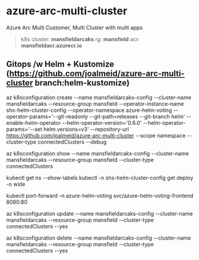 # azure-arc-multi-cluster
Azure Arc Multi Customer, Multi Cluster with multi apps

> k8s cluster: **mansfieldarcaks**
> rg: **mansfield**
> acr: **mansfieldacr.azurecr.io**

## Gitops /w Helm + Kustomize (https://github.com/joalmeid/azure-arc-multi-cluster branch:helm-kustomize)

az k8sconfiguration create --name mansfieldarcaks-config --cluster-name mansfieldarcaks --resource-group mansfield --operator-instance-name shs-helm-cluster-config --operator-namespace azure-helm-voting --operator-params='--git-readonly --git-path=releases --git-branch helm' --enable-helm-operator --helm-operator-version='0.6.0' --helm-operator-params='--set helm.versions=v3' --repository-url https://github.com/joalmeid/azure-arc-multi-cluster --scope namespace --cluster-type connectedClusters --debug

az k8sconfiguration show --name mansfieldarcaks-config --cluster-name mansfieldarcaks --resource-group mansfield --cluster-type connectedClusters

kubectl get ns --show-labels
kubectl -n shs-helm-cluster-config get deploy  -o wide

kubectl port-forward -n azure-helm-voting svc/azure-helm-voting-frontend 8080:80

az k8sconfiguration update --name mansfieldarcaks-config  --cluster-name mansfieldarcaks --resource-group mansfield --cluster-type connectedClusters --yes

az k8sconfiguration delete --name mansfieldarcaks-config  --cluster-name mansfieldarcaks --resource-group mansfield --cluster-type connectedClusters --yes


